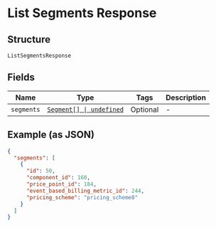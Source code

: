 
# List Segments Response

## Structure

`ListSegmentsResponse`

## Fields

| Name | Type | Tags | Description |
|  --- | --- | --- | --- |
| `segments` | [`Segment[] \| undefined`](../../doc/models/segment.md) | Optional | - |

## Example (as JSON)

```json
{
  "segments": [
    {
      "id": 50,
      "component_id": 160,
      "price_point_id": 184,
      "event_based_billing_metric_id": 244,
      "pricing_scheme": "pricing_scheme8"
    }
  ]
}
```

